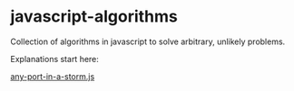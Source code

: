 javascript-algorithms
=====================

Collection of algorithms in javascript to solve arbitrary, unlikely problems.

Explanations start here:

[any-port-in-a-storm.js](http://rralian.github.io/javascript-algorithms/doc/any-port-in-a-storm.js.html)